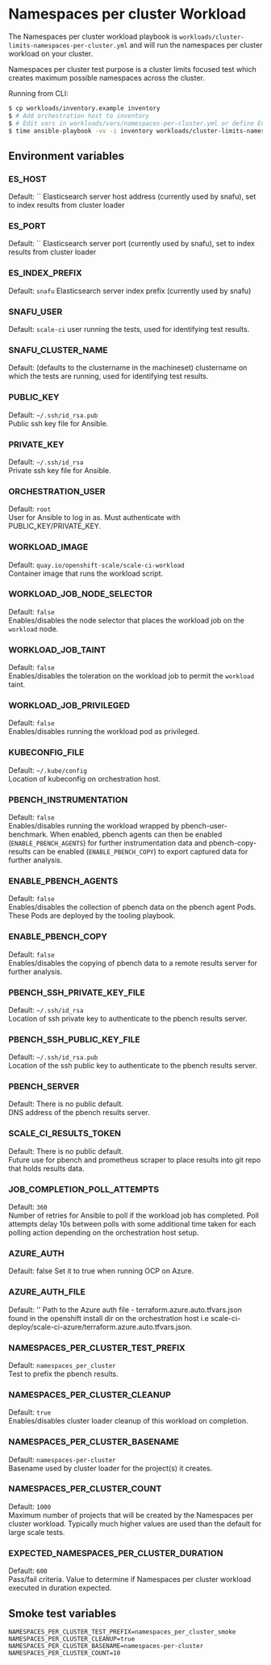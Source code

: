 # Namespaces per cluster Workload

The Namespaces per cluster workload playbook is `workloads/cluster-limits-namespaces-per-cluster.yml` and will run the namespaces per cluster workload on your cluster.

Namespaces per cluster test purpose is a cluster limits focused test which creates maximum possible namespaces across the cluster.

Running from CLI:

```sh
$ cp workloads/inventory.example inventory
$ # Add orchestration host to inventory
$ # Edit vars in workloads/vars/namespaces-per-cluster.yml or define Environment vars (See below)
$ time ansible-playbook -vv -i inventory workloads/cluster-limits-namespaces-per-cluster.yml
```

## Environment variables

### ES_HOST
Default: ``
Elasticsearch server host address (currently used by snafu), set to index results from cluster loader

### ES_PORT
Default: ``
Elasticsearch server port (currently used by snafu), set to index results from cluster loader

### ES_INDEX_PREFIX
Default: `snafu`
Elasticsearch server index prefix (currently used by snafu)

### SNAFU_USER
Default: `scale-ci`
user running the tests, used for identifying test results.

### SNAFU_CLUSTER_NAME
Default: (defaults to the clustername in the machineset)
clustername on which the tests are running, used for identifying test results.

### PUBLIC_KEY
Default: `~/.ssh/id_rsa.pub`  
Public ssh key file for Ansible.

### PRIVATE_KEY
Default: `~/.ssh/id_rsa`  
Private ssh key file for Ansible.

### ORCHESTRATION_USER
Default: `root`  
User for Ansible to log in as. Must authenticate with PUBLIC_KEY/PRIVATE_KEY.

### WORKLOAD_IMAGE
Default: `quay.io/openshift-scale/scale-ci-workload`  
Container image that runs the workload script.

### WORKLOAD_JOB_NODE_SELECTOR
Default: `false`  
Enables/disables the node selector that places the workload job on the `workload` node.

### WORKLOAD_JOB_TAINT
Default: `false`  
Enables/disables the toleration on the workload job to permit the `workload` taint.

### WORKLOAD_JOB_PRIVILEGED
Default: `false`  
Enables/disables running the workload pod as privileged.

### KUBECONFIG_FILE
Default: `~/.kube/config`  
Location of kubeconfig on orchestration host.

### PBENCH_INSTRUMENTATION
Default: `false`  
Enables/disables running the workload wrapped by pbench-user-benchmark. When enabled, pbench agents can then be enabled (`ENABLE_PBENCH_AGENTS`) for further instrumentation data and pbench-copy-results can be enabled (`ENABLE_PBENCH_COPY`) to export captured data for further analysis.

### ENABLE_PBENCH_AGENTS
Default: `false`  
Enables/disables the collection of pbench data on the pbench agent Pods. These Pods are deployed by the tooling playbook.

### ENABLE_PBENCH_COPY
Default: `false`  
Enables/disables the copying of pbench data to a remote results server for further analysis.

### PBENCH_SSH_PRIVATE_KEY_FILE
Default: `~/.ssh/id_rsa`  
Location of ssh private key to authenticate to the pbench results server.

### PBENCH_SSH_PUBLIC_KEY_FILE
Default: `~/.ssh/id_rsa.pub`  
Location of the ssh public key to authenticate to the pbench results server.

### PBENCH_SERVER
Default: There is no public default.  
DNS address of the pbench results server.

### SCALE_CI_RESULTS_TOKEN
Default: There is no public default.  
Future use for pbench and prometheus scraper to place results into git repo that holds results data.

### JOB_COMPLETION_POLL_ATTEMPTS
Default: `360`  
Number of retries for Ansible to poll if the workload job has completed. Poll attempts delay 10s between polls with some additional time taken for each polling action depending on the orchestration host setup.

### AZURE_AUTH
Default: false
Set it to true when running OCP on Azure.

### AZURE_AUTH_FILE
Default: ''
Path to the Azure auth file - terraform.azure.auto.tfvars.json found in the openshift install dir on the orchestration host i.e scale-ci-deploy/scale-ci-azure/terraform.azure.auto.tfvars.json.

### NAMESPACES_PER_CLUSTER_TEST_PREFIX
Default: `namespaces_per_cluster`  
Test to prefix the pbench results.

### NAMESPACES_PER_CLUSTER_CLEANUP
Default: `true`  
Enables/disables cluster loader cleanup of this workload on completion.

### NAMESPACES_PER_CLUSTER_BASENAME
Default: `namespaces-per-cluster`  
Basename used by cluster loader for the project(s) it creates.

### NAMESPACES_PER_CLUSTER_COUNT
Default: `1000`  
Maximum number of projects that will be created by the Namespaces per cluster workload. Typically much higher values are used than the default for large scale tests.

### EXPECTED_NAMESPACES_PER_CLUSTER_DURATION
Default: `600`  
Pass/fail criteria. Value to determine if Namespaces per cluster workload executed in duration expected.

## Smoke test variables

```
NAMESPACES_PER_CLUSTER_TEST_PREFIX=namespaces_per_cluster_smoke
NAMESPACES_PER_CLUSTER_CLEANUP=true
NAMESPACES_PER_CLUSTER_BASENAME=namespaces-per-cluster
NAMESPACES_PER_CLUSTER_COUNT=10
```
